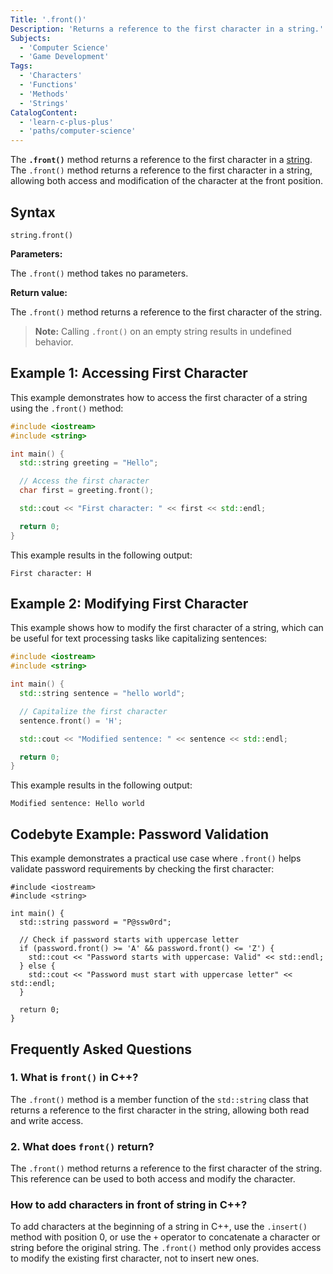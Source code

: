 ```yaml
---
Title: '.front()'
Description: 'Returns a reference to the first character in a string.'
Subjects:
  - 'Computer Science'
  - 'Game Development'
Tags:
  - 'Characters'
  - 'Functions'
  - 'Methods'
  - 'Strings'
CatalogContent:
  - 'learn-c-plus-plus'
  - 'paths/computer-science'
---
```


The **`.front()`** method returns a reference to the first character in a [string](https://www.codecademy.com/resources/docs/cpp/strings). The `.front()` method returns a reference to the first character in a string, allowing both access and modification of the character at the front position.

## Syntax

```pseudo
string.front()
```

**Parameters:**

The `.front()` method takes no parameters.

**Return value:**

The `.front()` method returns a reference to the first character of the string.

> **Note:** Calling `.front()` on an empty string results in undefined behavior.

## Example 1: Accessing First Character

This example demonstrates how to access the first character of a string using the `.front()` method:

```cpp
#include <iostream>
#include <string>

int main() {
  std::string greeting = "Hello";

  // Access the first character
  char first = greeting.front();

  std::cout << "First character: " << first << std::endl;

  return 0;
}
```

This example results in the following output:

```shell
First character: H
```

## Example 2: Modifying First Character

This example shows how to modify the first character of a string, which can be useful for text processing tasks like capitalizing sentences:

```cpp
#include <iostream>
#include <string>

int main() {
  std::string sentence = "hello world";

  // Capitalize the first character
  sentence.front() = 'H';

  std::cout << "Modified sentence: " << sentence << std::endl;

  return 0;
}
```

This example results in the following output:

```shell
Modified sentence: Hello world
```

## Codebyte Example: Password Validation

This example demonstrates a practical use case where `.front()` helps validate password requirements by checking the first character:

```codebyte/cpp
#include <iostream>
#include <string>

int main() {
  std::string password = "P@ssw0rd";

  // Check if password starts with uppercase letter
  if (password.front() >= 'A' && password.front() <= 'Z') {
    std::cout << "Password starts with uppercase: Valid" << std::endl;
  } else {
    std::cout << "Password must start with uppercase letter" << std::endl;
  }

  return 0;
}
```

## Frequently Asked Questions

### 1. What is `front()` in C++?

The `.front()` method is a member function of the `std::string` class that returns a reference to the first character in the string, allowing both read and write access.

### 2. What does `front()` return?

The `.front()` method returns a reference to the first character of the string. This reference can be used to both access and modify the character.

### How to add characters in front of string in C++?

To add characters at the beginning of a string in C++, use the `.insert()` method with position 0, or use the `+` operator to concatenate a character or string before the original string. The `.front()` method only provides access to modify the existing first character, not to insert new ones.
